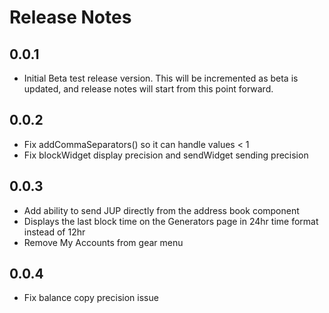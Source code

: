 # Release Notes

## 0.0.1

- Initial Beta test release version. This will be incremented as beta is updated, and release notes will start from this point forward.

## 0.0.2

- Fix addCommaSeparators() so it can handle values < 1
- Fix blockWidget display precision and sendWidget sending precision

## 0.0.3

- Add ability to send JUP directly from the address book component
- Displays the last block time on the Generators page in 24hr time format instead of 12hr
- Remove My Accounts from gear menu

## 0.0.4

- Fix balance copy precision issue
